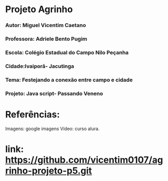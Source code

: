 # Projeto Agrinho 
### Autor: Miguel Vicentim Caetano
### Professora: Adriele Bento Pugim
### Escola: Colégio Estadual do Campo Nilo Peçanha
### Cidade:Ivaiporã- Jacutinga
### Tema: Festejando a conexão entre campo e cidade
### Projeto: Java script- Passando Veneno

# Referências:
Imagens: google imagens
Vídeo: curso alura.
# link: https://github.com/vicentim0107/agrinho-projeto-p5.git 

